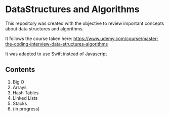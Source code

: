 # DataStructures and Algorithms

This repository was created with the objective to review important concepts about data structures and algorithms.

It follows the course taken here:
https://www.udemy.com/course/master-the-coding-interview-data-structures-algorithms

It was adapted to use Swift instead of Javascript

## Contents

1. Big O
2. Arrays
3. Hash Tables
4. Linked Lists
5. Stacks
6. (in progress)
